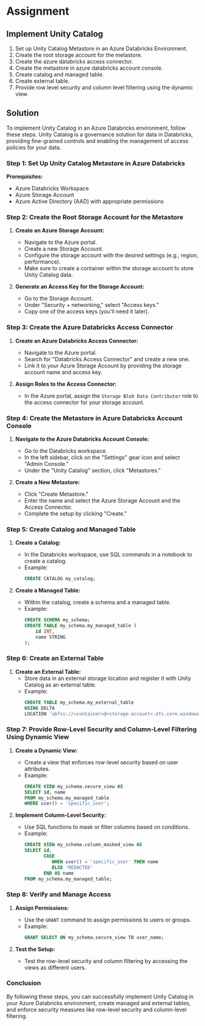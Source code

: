 # Assignment

## Implement Unity Catalog

1. Set up Unity Catalog Metastore in an Azure Databricks Environment. 
2. Create the root storage account for the metastore. 
3. Create the azure databricks access connector. 
4. Create the metastore in azure databricks account console. 
5. Create catalog and managed table. 
6. Create external table. 
7. Provide row level security and column level filtering using the dynamic view.


## Solution

To implement Unity Catalog in an Azure Databricks environment, follow these steps. Unity Catalog is a governance solution for data in Databricks, providing fine-grained controls and enabling the management of access policies for your data.

### Step 1: Set Up Unity Catalog Metastore in Azure Databricks

**Prerequisites:**
- Azure Databricks Workspace
- Azure Storage Account
- Azure Active Directory (AAD) with appropriate permissions

### Step 2: Create the Root Storage Account for the Metastore

1. **Create an Azure Storage Account:**
   - Navigate to the Azure portal.
   - Create a new Storage Account.
   - Configure the storage account with the desired settings (e.g., region, performance).
   - Make sure to create a container within the storage account to store Unity Catalog data.

2. **Generate an Access Key for the Storage Account:**
   - Go to the Storage Account.
   - Under "Security + networking," select "Access keys."
   - Copy one of the access keys (you'll need it later).

### Step 3: Create the Azure Databricks Access Connector

1. **Create an Azure Databricks Access Connector:**
   - Navigate to the Azure portal.
   - Search for "Databricks Access Connector" and create a new one.
   - Link it to your Azure Storage Account by providing the storage account name and access key.

2. **Assign Roles to the Access Connector:**
   - In the Azure portal, assign the `Storage Blob Data Contributor` role to the access connector for your storage account.

### Step 4: Create the Metastore in Azure Databricks Account Console

1. **Navigate to the Azure Databricks Account Console:**
   - Go to the Databricks workspace.
   - In the left sidebar, click on the "Settings" gear icon and select "Admin Console."
   - Under the "Unity Catalog" section, click "Metastores."

2. **Create a New Metastore:**
   - Click "Create Metastore."
   - Enter the name and select the Azure Storage Account and the Access Connector.
   - Complete the setup by clicking "Create."

### Step 5: Create Catalog and Managed Table

1. **Create a Catalog:**
   - In the Databricks workspace, use SQL commands in a notebook to create a catalog.
   - Example:
     ```sql
     CREATE CATALOG my_catalog;
     ```

2. **Create a Managed Table:**
   - Within the catalog, create a schema and a managed table.
   - Example:
     ```sql
     CREATE SCHEMA my_schema;
     CREATE TABLE my_schema.my_managed_table (
         id INT,
         name STRING
     );
     ```

### Step 6: Create an External Table

1. **Create an External Table:**
   - Store data in an external storage location and register it with Unity Catalog as an external table.
   - Example:
     ```sql
     CREATE TABLE my_schema.my_external_table
     USING DELTA
     LOCATION 'abfss://<container>@<storage-account>.dfs.core.windows.net/external-table-data';
     ```

### Step 7: Provide Row-Level Security and Column-Level Filtering Using Dynamic View

1. **Create a Dynamic View:**
   - Create a view that enforces row-level security based on user attributes.
   - Example:
     ```sql
     CREATE VIEW my_schema.secure_view AS
     SELECT id, name
     FROM my_schema.my_managed_table
     WHERE user() = 'specific_user';
     ```

2. **Implement Column-Level Security:**
   - Use SQL functions to mask or filter columns based on conditions.
   - Example:
     ```sql
     CREATE VIEW my_schema.column_masked_view AS
     SELECT id, 
            CASE 
               WHEN user() = 'specific_user' THEN name 
               ELSE 'REDACTED' 
            END AS name
     FROM my_schema.my_managed_table;
     ```

### Step 8: Verify and Manage Access

1. **Assign Permissions:**
   - Use the `GRANT` command to assign permissions to users or groups.
   - Example:
     ```sql
     GRANT SELECT ON my_schema.secure_view TO user_name;
     ```

2. **Test the Setup:**
   - Test the row-level security and column filtering by accessing the views as different users.

### Conclusion

By following these steps, you can successfully implement Unity Catalog in your Azure Databricks environment, create managed and external tables, and enforce security measures like row-level security and column-level filtering.